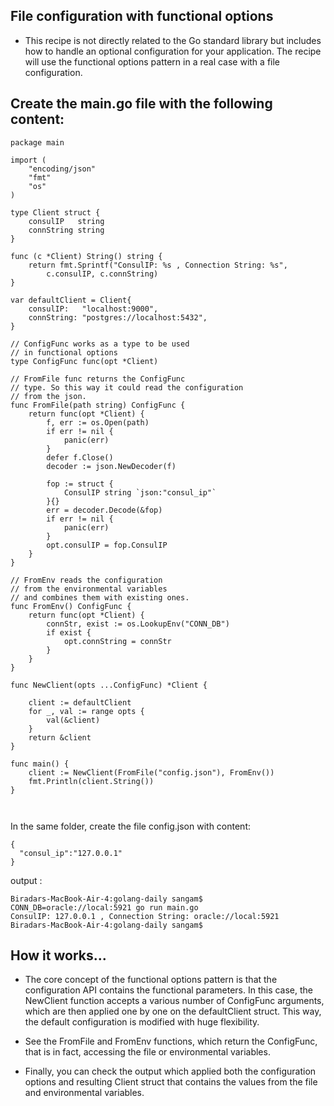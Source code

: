 ## File configuration with functional options


- This recipe is not directly related to the Go standard library but includes how to handle an optional configuration for your application. The recipe will use the functional options pattern in a real case with a file configuration.


## Create the main.go file with the following content:

```
package main

import (
	"encoding/json"
	"fmt"
	"os"
)

type Client struct {
	consulIP   string
	connString string
}

func (c *Client) String() string {
	return fmt.Sprintf("ConsulIP: %s , Connection String: %s",
		c.consulIP, c.connString)
}

var defaultClient = Client{
	consulIP:   "localhost:9000",
	connString: "postgres://localhost:5432",
}

// ConfigFunc works as a type to be used
// in functional options
type ConfigFunc func(opt *Client)

// FromFile func returns the ConfigFunc
// type. So this way it could read the configuration
// from the json.
func FromFile(path string) ConfigFunc {
	return func(opt *Client) {
		f, err := os.Open(path)
		if err != nil {
			panic(err)
		}
		defer f.Close()
		decoder := json.NewDecoder(f)

		fop := struct {
			ConsulIP string `json:"consul_ip"`
		}{}
		err = decoder.Decode(&fop)
		if err != nil {
			panic(err)
		}
		opt.consulIP = fop.ConsulIP
	}
}

// FromEnv reads the configuration
// from the environmental variables
// and combines them with existing ones.
func FromEnv() ConfigFunc {
	return func(opt *Client) {
		connStr, exist := os.LookupEnv("CONN_DB")
		if exist {
			opt.connString = connStr
		}
	}
}

func NewClient(opts ...ConfigFunc) *Client {

	client := defaultClient
	for _, val := range opts {
		val(&client)
	}
	return &client
}

func main() {
	client := NewClient(FromFile("config.json"), FromEnv())
	fmt.Println(client.String())
}



```
In the same folder, create the file config.json with content:

```
{
  "consul_ip":"127.0.0.1"
}

```

output :
```
Biradars-MacBook-Air-4:golang-daily sangam$ CONN_DB=oracle://local:5921 go run main.go
ConsulIP: 127.0.0.1 , Connection String: oracle://local:5921
Biradars-MacBook-Air-4:golang-daily sangam$ 

```

## How it works...

- The core concept of the functional options pattern is that the configuration API contains the functional parameters. In this case, the NewClient function accepts a various number of ConfigFunc arguments, which are then applied one by one on the defaultClient struct. This way, the default configuration is modified with huge flexibility. 

- See the FromFile and FromEnv functions, which return the ConfigFunc, that is in fact, accessing the file or environmental variables.

- Finally, you can check the output which applied both the configuration options and resulting Client struct that contains the values from the file and environmental variables.
